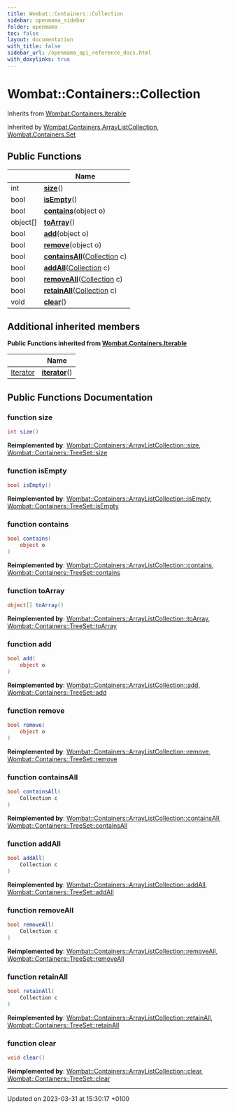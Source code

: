 ```yaml
---
title: Wombat::Containers::Collection
sidebar: openmama_sidebar
folder: openmama
toc: false
layout: documentation
with_title: false
sidebar_url: /openmama_api_reference_docs.html
with_doxylinks: true
---
```


# Wombat::Containers::Collection





Inherits from [Wombat.Containers.Iterable](interfaceWombat_1_1Containers_1_1Iterable.html)

Inherited by [Wombat.Containers.ArrayListCollection](classWombat_1_1Containers_1_1ArrayListCollection.html), [Wombat.Containers.Set](interfaceWombat_1_1Containers_1_1Set.html)

## Public Functions

|                | Name           |
| -------------- | -------------- |
| int | **[size](interfaceWombat_1_1Containers_1_1Collection.html#function-size)**() |
| bool | **[isEmpty](interfaceWombat_1_1Containers_1_1Collection.html#function-isempty)**() |
| bool | **[contains](interfaceWombat_1_1Containers_1_1Collection.html#function-contains)**(object o) |
| object[] | **[toArray](interfaceWombat_1_1Containers_1_1Collection.html#function-toarray)**() |
| bool | **[add](interfaceWombat_1_1Containers_1_1Collection.html#function-add)**(object o) |
| bool | **[remove](interfaceWombat_1_1Containers_1_1Collection.html#function-remove)**(object o) |
| bool | **[containsAll](interfaceWombat_1_1Containers_1_1Collection.html#function-containsall)**([Collection](interfaceWombat_1_1Containers_1_1Collection.html) c) |
| bool | **[addAll](interfaceWombat_1_1Containers_1_1Collection.html#function-addall)**([Collection](interfaceWombat_1_1Containers_1_1Collection.html) c) |
| bool | **[removeAll](interfaceWombat_1_1Containers_1_1Collection.html#function-removeall)**([Collection](interfaceWombat_1_1Containers_1_1Collection.html) c) |
| bool | **[retainAll](interfaceWombat_1_1Containers_1_1Collection.html#function-retainall)**([Collection](interfaceWombat_1_1Containers_1_1Collection.html) c) |
| void | **[clear](interfaceWombat_1_1Containers_1_1Collection.html#function-clear)**() |

## Additional inherited members

**Public Functions inherited from [Wombat.Containers.Iterable](interfaceWombat_1_1Containers_1_1Iterable.html)**

|                | Name           |
| -------------- | -------------- |
| [Iterator](interfaceWombat_1_1Containers_1_1Iterator.html) | **[iterator](interfaceWombat_1_1Containers_1_1Iterable.html#function-iterator)**() |


## Public Functions Documentation

### function size

```csharp
int size()
```


**Reimplemented by**: [Wombat::Containers::ArrayListCollection::size](classWombat_1_1Containers_1_1ArrayListCollection.html#function-size), [Wombat::Containers::TreeSet::size](classWombat_1_1Containers_1_1TreeSet.html#function-size)


### function isEmpty

```csharp
bool isEmpty()
```


**Reimplemented by**: [Wombat::Containers::ArrayListCollection::isEmpty](classWombat_1_1Containers_1_1ArrayListCollection.html#function-isempty), [Wombat::Containers::TreeSet::isEmpty](classWombat_1_1Containers_1_1TreeSet.html#function-isempty)


### function contains

```csharp
bool contains(
    object o
)
```


**Reimplemented by**: [Wombat::Containers::ArrayListCollection::contains](classWombat_1_1Containers_1_1ArrayListCollection.html#function-contains), [Wombat::Containers::TreeSet::contains](classWombat_1_1Containers_1_1TreeSet.html#function-contains)


### function toArray

```csharp
object[] toArray()
```


**Reimplemented by**: [Wombat::Containers::ArrayListCollection::toArray](classWombat_1_1Containers_1_1ArrayListCollection.html#function-toarray), [Wombat::Containers::TreeSet::toArray](classWombat_1_1Containers_1_1TreeSet.html#function-toarray)


### function add

```csharp
bool add(
    object o
)
```


**Reimplemented by**: [Wombat::Containers::ArrayListCollection::add](classWombat_1_1Containers_1_1ArrayListCollection.html#function-add), [Wombat::Containers::TreeSet::add](classWombat_1_1Containers_1_1TreeSet.html#function-add)


### function remove

```csharp
bool remove(
    object o
)
```


**Reimplemented by**: [Wombat::Containers::ArrayListCollection::remove](classWombat_1_1Containers_1_1ArrayListCollection.html#function-remove), [Wombat::Containers::TreeSet::remove](classWombat_1_1Containers_1_1TreeSet.html#function-remove)


### function containsAll

```csharp
bool containsAll(
    Collection c
)
```


**Reimplemented by**: [Wombat::Containers::ArrayListCollection::containsAll](classWombat_1_1Containers_1_1ArrayListCollection.html#function-containsall), [Wombat::Containers::TreeSet::containsAll](classWombat_1_1Containers_1_1TreeSet.html#function-containsall)


### function addAll

```csharp
bool addAll(
    Collection c
)
```


**Reimplemented by**: [Wombat::Containers::ArrayListCollection::addAll](classWombat_1_1Containers_1_1ArrayListCollection.html#function-addall), [Wombat::Containers::TreeSet::addAll](classWombat_1_1Containers_1_1TreeSet.html#function-addall)


### function removeAll

```csharp
bool removeAll(
    Collection c
)
```


**Reimplemented by**: [Wombat::Containers::ArrayListCollection::removeAll](classWombat_1_1Containers_1_1ArrayListCollection.html#function-removeall), [Wombat::Containers::TreeSet::removeAll](classWombat_1_1Containers_1_1TreeSet.html#function-removeall)


### function retainAll

```csharp
bool retainAll(
    Collection c
)
```


**Reimplemented by**: [Wombat::Containers::ArrayListCollection::retainAll](classWombat_1_1Containers_1_1ArrayListCollection.html#function-retainall), [Wombat::Containers::TreeSet::retainAll](classWombat_1_1Containers_1_1TreeSet.html#function-retainall)


### function clear

```csharp
void clear()
```


**Reimplemented by**: [Wombat::Containers::ArrayListCollection::clear](classWombat_1_1Containers_1_1ArrayListCollection.html#function-clear), [Wombat::Containers::TreeSet::clear](classWombat_1_1Containers_1_1TreeSet.html#function-clear)


-------------------------------

Updated on 2023-03-31 at 15:30:17 +0100